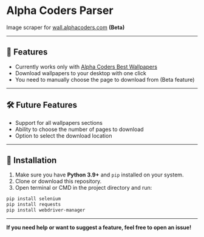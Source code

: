 # Alpha Coders Parser

Image scraper for [wall.alphacoders.com](https://wall.alphacoders.com) **(Beta)**

---

## 📌 Features

- Currently works only with [Alpha Coders Best Wallpapers](https://alphacoders.com/the-best?month=all&year=all)
- Download wallpapers to your desktop with one click
- You need to manually choose the page to download from (Beta feature)

---

## 🛠️ Future Features

- Support for all wallpapers sections
- Ability to choose the number of pages to download
- Option to select the download location

---

## 🔧 Installation

1. Make sure you have **Python 3.9+** and `pip` installed on your system.
2. Clone or download this repository.
3. Open terminal or CMD in the project directory and run:

```bash
pip install selenium
pip install requests
pip install webdriver-manager
```

---

**If you need help or want to suggest a feature, feel free to open an issue!**
